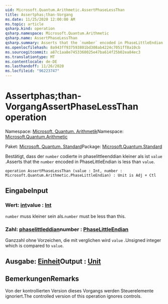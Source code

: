 ```yaml
---
uid: Microsoft.Quantum.Arithmetic.AssertPhaseLessThan
title: Assertphas;than-Vorgang
ms.date: 11/25/2020 12:00:00 AM
ms.topic: article
qsharp.kind: operation
qsharp.namespace: Microsoft.Quantum.Arithmetic
qsharp.name: AssertPhaseLessThan
qsharp.summary: Asserts that the `number` encoded in PhaseLittleEndian is less than `value`.
ms.openlocfilehash: 8a943ff937593801bd308ab4224c7051ff8a10cb
ms.sourcegitcommit: a87c1aa8e7453360025e47ba614f25b02ea84ec3
ms.translationtype: MT
ms.contentlocale: de-DE
ms.lasthandoff: 11/26/2020
ms.locfileid: "96223747"
---
```

# <a name="assertphaselessthan-operation"></a><span data-ttu-id="8497c-102">Assertphas;than-Vorgang</span><span class="sxs-lookup"><span data-stu-id="8497c-102">AssertPhaseLessThan operation</span></span>

<span data-ttu-id="8497c-103">Namespace: [Microsoft. Quantum. Arithmetik](xref:Microsoft.Quantum.Arithmetic)</span><span class="sxs-lookup"><span data-stu-id="8497c-103">Namespace: [Microsoft.Quantum.Arithmetic](xref:Microsoft.Quantum.Arithmetic)</span></span>

<span data-ttu-id="8497c-104">Paket: [Microsoft. Quantum. Standard](https://nuget.org/packages/Microsoft.Quantum.Standard)</span><span class="sxs-lookup"><span data-stu-id="8497c-104">Package: [Microsoft.Quantum.Standard](https://nuget.org/packages/Microsoft.Quantum.Standard)</span></span>


<span data-ttu-id="8497c-105">Bestätigt, dass der `number` codierte in phaselittleenddian kleiner als ist `value` .</span><span class="sxs-lookup"><span data-stu-id="8497c-105">Asserts that the `number` encoded in PhaseLittleEndian is less than `value`.</span></span>

```qsharp
operation AssertPhaseLessThan (value : Int, number : Microsoft.Quantum.Arithmetic.PhaseLittleEndian) : Unit is Adj + Ctl
```


## <a name="input"></a><span data-ttu-id="8497c-106">Eingabe</span><span class="sxs-lookup"><span data-stu-id="8497c-106">Input</span></span>

### <a name="value--int"></a><span data-ttu-id="8497c-107">Wert: [int](xref:microsoft.quantum.lang-ref.int)</span><span class="sxs-lookup"><span data-stu-id="8497c-107">value : [Int](xref:microsoft.quantum.lang-ref.int)</span></span>

<span data-ttu-id="8497c-108">`number` muss kleiner sein als.</span><span class="sxs-lookup"><span data-stu-id="8497c-108">`number` must be less than this.</span></span>


### <a name="number--phaselittleendian"></a><span data-ttu-id="8497c-109">Zahl: [phaselittleddian](xref:Microsoft.Quantum.Arithmetic.PhaseLittleEndian)</span><span class="sxs-lookup"><span data-stu-id="8497c-109">number : [PhaseLittleEndian](xref:Microsoft.Quantum.Arithmetic.PhaseLittleEndian)</span></span>

<span data-ttu-id="8497c-110">Ganzzahl ohne Vorzeichen, die mit verglichen wird `value` .</span><span class="sxs-lookup"><span data-stu-id="8497c-110">Unsigned integer which is compared to `value`.</span></span>



## <a name="output--unit"></a><span data-ttu-id="8497c-111">Ausgabe: [Einheit](xref:microsoft.quantum.lang-ref.unit)</span><span class="sxs-lookup"><span data-stu-id="8497c-111">Output : [Unit](xref:microsoft.quantum.lang-ref.unit)</span></span>



## <a name="remarks"></a><span data-ttu-id="8497c-112">Bemerkungen</span><span class="sxs-lookup"><span data-stu-id="8497c-112">Remarks</span></span>

<span data-ttu-id="8497c-113">Von der kontrollierten Version dieses Vorgangs werden Steuerelemente ignoriert.</span><span class="sxs-lookup"><span data-stu-id="8497c-113">The controlled version of this operation ignores controls.</span></span>